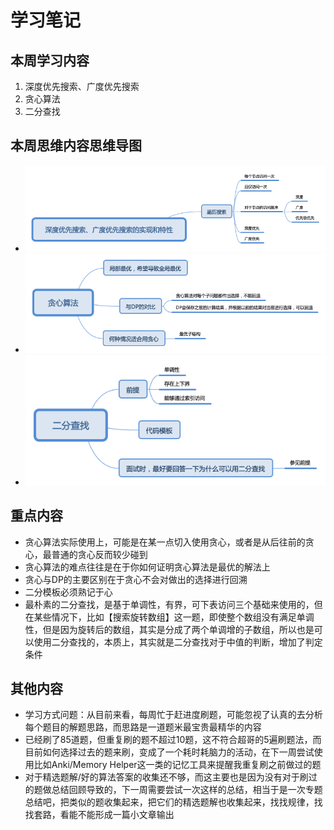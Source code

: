 # 学习笔记

## 本周学习内容
1. 深度优先搜索、广度优先搜索
2. 贪心算法
3. 二分查找

## 本周思维内容思维导图
- ![bfs_dfs](./bfs_dfs.png)
- ![greedy](./greedy.png)
- ![binary_search](./binary_search.png)

## 重点内容
- 贪心算法实际使用上，可能是在某一点切入使用贪心，或者是从后往前的贪心，最普通的贪心反而较少碰到
- 贪心算法的难点往往是在于你如何证明贪心算法是最优的解法上
- 贪心与DP的主要区别在于贪心不会对做出的选择进行回溯
- 二分模板必须熟记于心
- 最朴素的二分查找，是基于单调性，有界，可下表访问三个基础来使用的，但在某些情况下，比如【搜索旋转数组】这一题，即使整个数组没有满足单调性，但是因为旋转后的数组，其实是分成了两个单调增的子数组，所以也是可以使用二分查找的，本质上，其实就是二分查找对于中值的判断，增加了判定条件

## 其他内容
- 学习方式问题：从目前来看，每周忙于赶进度刷题，可能忽视了认真的去分析每个题目的解题思路，而思路是一道题米最宝贵最精华的内容
- 已经刷了85道题，但重复刷的题不超过10题，这不符合超哥的5遍刷题法，而目前如何选择过去的题来刷，变成了一个耗时耗脑力的活动，在下一周尝试使用比如Anki/Memory Helper这一类的记忆工具来提醒我重复刷之前做过的题
- 对于精选题解/好的算法答案的收集还不够，而这主要也是因为没有对于刷过的题做总结回顾导致的，下一周需要尝试一次这样的总结，相当于是一次专题总结吧，把类似的题收集起来，把它们的精选题解也收集起来，找找规律，找找套路，看能不能形成一篇小文章输出
